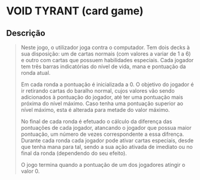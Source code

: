 
# VOID TYRANT (card game)

## Descrição

>Neste jogo, o utilizador joga contra o computador. Tem dois decks à sua disposição: um de cartas normais (com valores a variar de 1 a 6) e outro com cartas que possuem habilidades especiais. Cada jogador tem três barras indicatórias do nível de vida, mana e pontuação da ronda atual.
>
>Em cada ronda a pontuação é inicializada a 0. O objetivo do jogador é ir retirando cartas do baralho normal, cujos valores vão sendo adicionados à pontuação do jogador, até ter uma pontuação mais próxima do nível máximo. Caso tenha uma pontuação superior ao nível máximo, esta é alterada para metade do valor máximo.
>
>No final de cada ronda é efetuado o cálculo da diferença das pontuações de cada jogador, atancando o jogador que possua maior pontuação, um número de vezes correspondente a essa difrença.
Durante cada ronda cada jogador pode ativar cartas especiais, desde que tenha mana para tal, sendo a sua ação ativada de imediato ou no final da ronda (dependendo do seu efeito).
>
>O jogo termina quando a pontuação de um dos jogadores atingir o valor 0.
>

